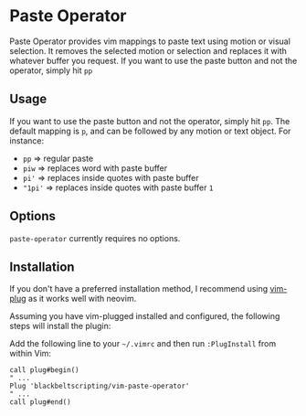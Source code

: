 Paste Operator
==============

Paste Operator provides vim mappings to paste text using motion or visual
selection.  It removes the selected motion or selection and replaces it with
whatever buffer you request.  If you want to use the paste button and not the
operator, simply hit `pp`

Usage
-----

If you want to use the paste button and not the operator, simply hit `pp`.
The default mapping is `p`, and can be followed by any motion or text
object. For instance:

- `pp`    => regular paste
- `piw`   => replaces word with paste buffer
- `pi'`   => replaces inside quotes with paste buffer
- `"1pi'` => replaces inside quotes with paste buffer `1`


Options
-------

`paste-operator` currently requires no options.


Installation
------------

If you don't have a preferred installation method, I recommend using
[vim-plug](https://github.com/junegunn/vim-plug) as it works well with neovim.

Assuming you have vim-plugged installed and configured, the following steps will
install the plugin:

Add the following line to your `~/.vimrc` and then run `:PlugInstall` from
within Vim:

``` vim
call plug#begin()
" ...
Plug 'blackbeltscripting/vim-paste-operator'
" ...
call plug#end()
```

